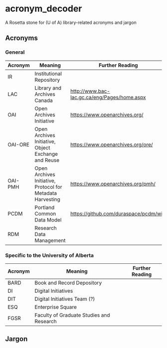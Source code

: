 # acronym_decoder
A Rosetta stone for (U of A) library-related acronyms and jargon

## Acronyms

### General

|Acronym|Meaning|Further Reading|
|-------|-------|---------------|
|IR|Institutional Repository|
|LAC|Library and Archives Canada|http://www.bac-lac.gc.ca/eng/Pages/home.aspx|
|OAI|Open Archives Initiative|https://www.openarchives.org/|
|OAI-ORE|Open Archives Initiative, Object Exchange and Reuse|https://www.openarchives.org/ore/|
|OAI-PMH|Open Archives Initiative, Protocol for Metadata Harvesting|https://www.openarchives.org/pmh/|
|PCDM|Portland Common Data Model|https://github.com/duraspace/pcdm/wiki|
|RDM|Research Data Management|

### Specific to the University of Alberta

|Acronym|Meaning|Further Reading|
|-------|-------|---------------|
|BARD|Book and Record Depository|
|DI|Digital Initiatives|
|DIT|Digital Initiatives Team (?)|
|ESQ|Enterprise Square|
|FGSR|Faculty of Graduate Studies and Research|

## Jargon
